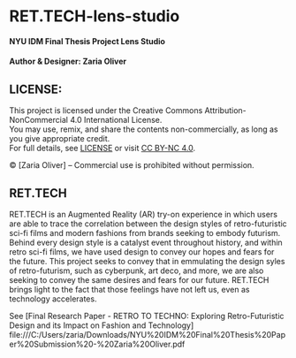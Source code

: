 # RET.TECH-lens-studio
#### NYU IDM Final Thesis Project Lens Studio
#### Author & Designer: Zaria Oliver

## LICENSE:

This project is licensed under the Creative Commons Attribution-NonCommercial 4.0 International License.  
You may use, remix, and share the contents non-commercially, as long as you give appropriate credit.  
For full details, see [LICENSE](LICENSE) or visit [CC BY-NC 4.0](https://creativecommons.org/licenses/by-nc/4.0/).

© [Zaria Oliver] – Commercial use is prohibited without permission.

## RET.TECH

RET.TECH is an Augmented Reality (AR) try-on experience in which users are able to trace the correlation between the design styles of retro-futuristic sci-fi films and modern fashions from brands seeking to embody futurism. Behind every design style is a catalyst event throughout history, and within retro sci-fi films, we have used design to convey our hopes and fears for the future. This project seeks to convey that in emmulating the design syles of retro-futurism, such as cyberpunk, art deco, and more, we are also seeking to convey the same desires and fears for our future. RET.TECH brings light to the fact that those feelings have not left us, even as technology accelerates.

See [Final Research Paper - RETRO TO TECHNO: Exploring Retro-Futuristic Design and its Impact on Fashion and Technology]
file:///C:/Users/zaria/Downloads/NYU%20IDM%20Final%20Thesis%20Paper%20Submission%20-%20Zaria%20Oliver.pdf
